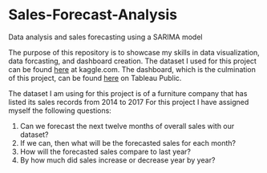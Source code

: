 # Sales-Forecast-Analysis
Data analysis and sales forecasting using a SARIMA model

The purpose of this repository is to showcase my skills in data visualization, data forcasting, and dashboard creation. The dataset I used for this project can be found [here](https://www.kaggle.com/datasets/tanayatipre/store-sales-forecasting-dataset) at kaggle.com. The dashboard, which is the culmination of this project, can be found [here](https://public.tableau.com/app/profile/travis.wolf1141/viz/DataForecastfor2018/Dashboard1#1) on Tableau Public.

The dataset I am using for this project is of a furniture company that has listed its sales records from 2014 to 2017
For this project I have assigned myself the following questions:
  1. Can we forecast the next twelve months of overall sales with our dataset?
  2. If we can, then what will be the forecasted sales for each month?
  3. How will the forecasted sales compare to last year?
  4. By how much did sales increase or decrease year by year?
